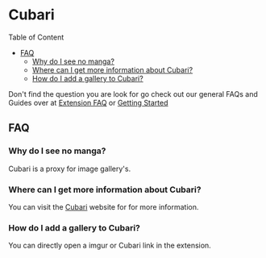 # Cubari

Table of Content
- [FAQ](#FAQ)
  - [Why do I see no manga?](#why-do-i-see-no-manga)
  - [Where can I get more information about Cubari?](#where-can-i-get-more-information-about-cubari)
  - [How do I add a gallery to Cubari?](#how-do-i-add-a-gallery-to-cubari)

[Uncomment this if needed; and replace &#40; and &#41; with ( and )]: <> (- [Guides]&#40;#Guides&#41;)

Don't find the question you are look for go check out our general FAQs and Guides over at [Extension FAQ](https://tachiyomi.org/help/faq/#extensions) or [Getting Started](https://tachiyomi.org/help/guides/getting-started/#installation)

## FAQ

### Why do I see no manga?
Cubari is a proxy for image gallery's.

### Where can I get more information about Cubari?
You can visit the [Cubari](https://cubari.moe/) website for for more information.

### How do I add a gallery to Cubari?
You can directly open a imgur or Cubari link in the extension.

[Uncomment this if needed]: <> (## Guides)
